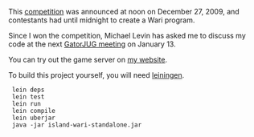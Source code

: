 This [competition](http://www.codetown.us/group/contesttown/forum/topics/wari-contest-1) was announced at noon on December 27, 2009, and contestants had until midnight to create a Wari program. 

Since I won the competition, Michael Levin has asked me to discuss my code at the next [GatorJUG meeting](http://www.codetown.us/events/gatorjug-on-iphone) on January 13.

You can try out the game server on [my website](http://ericlavigne.net:8054).

To build this project yourself, you will need [leiningen](http://zef.me/2470/building-clojure-projects-with-leiningen).

     lein deps
     lein test
     lein run
     lein compile
     lein uberjar
     java -jar island-wari-standalone.jar

